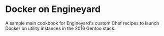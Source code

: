 # Docker on Engineyard

A sample main cookbook for Engineyard's custom Chef recipes to launch Docker on 
utility instances in the 2016 Gentoo stack.
